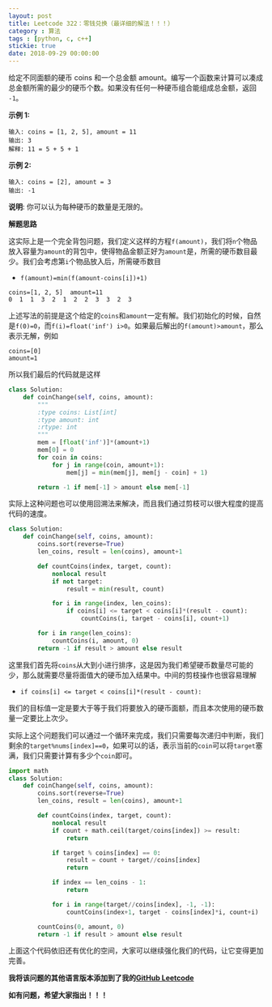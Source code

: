 ```yaml
---
layout: post
title: Leetcode 322：零钱兑换（最详细的解法！！！）
category : 算法
tags : [python, c, c++]
stickie: true
date: 2018-09-29 00:00:00
---
```


给定不同面额的硬币 coins 和一个总金额 amount。编写一个函数来计算可以凑成总金额所需的最少的硬币个数。如果没有任何一种硬币组合能组成总金额，返回 `-1`。

**示例 1:**

```
输入: coins = [1, 2, 5], amount = 11
输出: 3 
解释: 11 = 5 + 5 + 1
```

**示例 2:**

```
输入: coins = [2], amount = 3
输出: -1
```

**说明**:
你可以认为每种硬币的数量是无限的。

**解题思路**

这实际上是一个完全背包问题，我们定义这样的方程`f(amount)`，我们将`n`个物品放入容量为`amount`的背包中，使得物品金额正好为`amount`是，所需的硬币数目最少。我们会考虑第`i`个物品放入后，所需硬币数目

- `f(amount)=min(f(amount-coins[i])+1)`

```
coins=[1, 2, 5]  amount=11
0  1  1  3  2  1  2  2  3  3  2  3
```

上述写法的前提是这个给定的`coins`和`amount`一定有解。我们初始化的时候，自然是`f(0)=0`，而`f(i)=float('inf') i>0`。如果最后解出的`f(amount)>amount`，那么表示无解，例如

```
coins=[0]
amount=1
```

所以我们最后的代码就是这样

```python
class Solution:
    def coinChange(self, coins, amount):
        """
        :type coins: List[int]
        :type amount: int
        :rtype: int
        """ 
        mem = [float('inf')]*(amount+1)
        mem[0] = 0
        for coin in coins:
            for j in range(coin, amount+1):
                mem[j] = min(mem[j], mem[j - coin] + 1)

        return -1 if mem[-1] > amount else mem[-1]
```

实际上这种问题也可以使用回溯法来解决，而且我们通过剪枝可以很大程度的提高代码的速度。

```python
class Solution:
    def coinChange(self, coins, amount):
        coins.sort(reverse=True)
        len_coins, result = len(coins), amount+1

        def countCoins(index, target, count):
            nonlocal result
            if not target:
                result = min(result, count)

            for i in range(index, len_coins):
                if coins[i] <= target < coins[i]*(result - count):
                    countCoins(i, target - coins[i], count+1)

        for i in range(len_coins):
            countCoins(i, amount, 0)
        return -1 if result > amount else result
```

这里我们首先将`coins`从大到小进行排序，这是因为我们希望硬币数量尽可能的少，那么就需要尽量将面值大的硬币加入结果中。中间的剪枝操作也很容易理解

- `if coins[i] <= target < coins[i]*(result - count):`

我们的目标值一定是要大于等于我们将要放入的硬币面额，而且本次使用的硬币数量一定要比上次少。

实际上这个问题我们可以通过一个循环来完成，我们只需要每次递归中判断，我们剩余的`target%nums[index]==0`，如果可以的话，表示当前的`coin`可以将`target`塞满，我们只需要计算有多少个`coin`即可。

```python
import math
class Solution:
    def coinChange(self, coins, amount):
        coins.sort(reverse=True)
        len_coins, result = len(coins), amount+1

        def countCoins(index, target, count):
            nonlocal result
            if count + math.ceil(target/coins[index]) >= result:
                return 

            if target % coins[index] == 0:
                result = count + target//coins[index]
                return

            if index == len_coins - 1:
                return

            for i in range(target//coins[index], -1, -1):
                countCoins(index+1, target - coins[index]*i, count+i)

        countCoins(0, amount, 0)
        return -1 if result > amount else result
```

上面这个代码依旧还有优化的空间，大家可以继续强化我们的代码，让它变得更加完善。

**我将该问题的其他语言版本添加到了我的[GitHub Leetcode](https://github.com/luliyucoordinate/Leetcode)**

**如有问题，希望大家指出！！！**